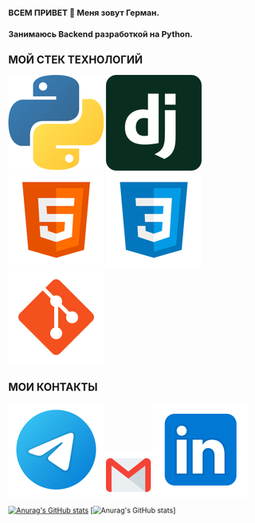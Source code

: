 ### ВСЕМ ПРИВЕТ 👋 Меня зовут Герман.
### Занимаюсь Backend разработкой на Python.

## МОЙ СТЕК ТЕХНОЛОГИЙ
![Python](/svg/python.svg)
![Django](/svg/django.svg)
![HTML](/svg/html-5.svg)
![CSS](/svg/css3.svg)
![Git](/svg/git.svg)


## МОИ КОНТАКТЫ
[<img src="./svg/telegram.svg">](https://t.me/gerartg)
[<img src="./svg/gmail.svg" width="90px" height="90px">](mailto:aptypob@mail.ru)
[<img src="./svg/Linkedin.svg">](https://www.linkedin.com/in/garartg/)


[![Anurag's GitHub stats](https://github-readme-stats.vercel.app/api?username=ecmek&theme=dark)](https://github.com/anuraghazra/github-readme-stats)
[![Anurag's GitHub stats](https://github-readme-stats.vercel.app/api/top-langs/?username=ecmek&layout=compact&theme=dark)]
